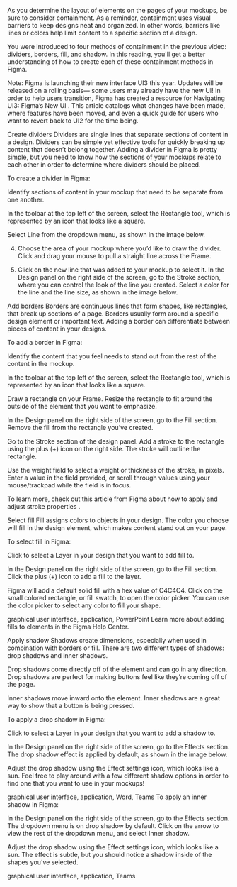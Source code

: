As you determine the layout of elements on the pages of your mockups, be sure to consider containment. As a reminder, containment uses visual barriers to keep designs neat and organized. In other words, barriers like lines or colors help limit content to a specific section of a design. 

You were introduced to four methods of containment in the previous video: dividers, borders, fill, and shadow. In this reading, you'll get a better understanding of how to create each of these containment methods in Figma.

Note: Figma is launching their new interface UI3 this year. Updates will be released on a rolling basis— some users may already have the new UI! In order to help users transition, Figma has created a resource for 
Navigating UI3: Figma’s New UI
. This article catalogs what changes have been made, where features have been moved, and even a quick guide for users who want to revert back to UI2 for the time being. 

Create dividers 
Dividers are single lines that separate sections of content in a design. Dividers can be simple yet effective tools for quickly breaking up content that doesn’t belong together. Adding a divider in Figma is pretty simple, but you need to know how the sections of your mockups relate to each other in order to determine where dividers should be placed. 

To create a divider in Figma:

Identify sections of content in your mockup that need to be separate from one another.

In the toolbar at the top left of the screen, select the Rectangle tool, which is represented by an icon that looks like a square. 

Select Line from the dropdown menu, as shown in the image below.


4. Choose the area of your mockup where you’d like to draw the divider. Click and drag your mouse to pull a straight line across the Frame. 

5. Click on the new line that was added to your mockup to select it. In the Design panel on the right side of the screen, go to the Stroke section, where you can control the look of the line you created. Select a color for the line and the line size, as shown in the image below.


Add borders
Borders are continuous lines that form shapes, like rectangles, that break up sections of a page. Borders usually form around a specific design element or important text. Adding a border can differentiate between pieces of content in your designs. 

To add a border in Figma:

Identify the content that you feel needs to stand out from the rest of the content in the mockup.

In the toolbar at the top left of the screen, select the Rectangle tool, which is represented by an icon that looks like a square. 

Draw a rectangle on your Frame. Resize the rectangle to fit around the outside of the element that you want to emphasize. 

In the Design panel on the right side of the screen, go to the Fill section. Remove the fill from the rectangle you’ve created.

Go to the Stroke section of the design panel. Add a stroke to the rectangle using the plus (+) icon on the right side. The stroke will outline the rectangle. 

Use the weight field to select a weight or thickness of the stroke, in pixels. Enter a value in the field provided, or scroll through values using your mouse/trackpad while the field is in focus.


To learn more, check out this article from Figma about how to 
apply and adjust stroke properties
. 

Select fill 
Fill assigns colors to objects in your design. The color you choose will fill in the design element, which makes content stand out on your page. 

To select fill in Figma: 

Click to select a Layer in your design that you want to add fill to. 

In the Design panel on the right side of the screen, go to the Fill section. Click the plus (+) icon to add a fill to the layer.

Figma will add a default solid fill with a hex value of C4C4C4. Click on the small colored rectangle, or fill swatch, to open the color picker. You can use the color picker to select any color to fill your shape.

graphical user interface, application, PowerPoint
Learn more about adding 
fills to elements
 in the Figma Help Center.

Apply shadow 
Shadows create dimensions, especially when used in combination with borders or fill. There are two different types of shadows: drop shadows and inner shadows. 

Drop shadows come directly off of the element and can go in any direction. Drop shadows are perfect for making buttons feel like they’re coming off of the page. 

Inner shadows move inward onto the element. Inner shadows are a great way to show that a button is being pressed. 

To apply a drop shadow in Figma:

Click to select a Layer in your design that you want to add a shadow to. 

In the Design panel on the right side of the screen, go to the Effects section. The drop shadow effect is applied by default, as shown in the image below. 

Adjust the drop shadow using the Effect settings icon, which looks like a sun. Feel free to play around with a few different shadow options in order to find one that you want to use in your mockups!

graphical user interface, application, Word, Teams
To apply an inner shadow in Figma:

In the Design panel on the right side of the screen, go to the Effects section. The dropdown menu is on drop shadow by default. Click on the arrow to view the rest of the dropdown menu, and select Inner shadow. 

Adjust the drop shadow using the Effect settings icon, which looks like a sun. The effect is subtle, but you should notice a shadow inside of the shapes you’ve selected. 

graphical user interface, application, Teams